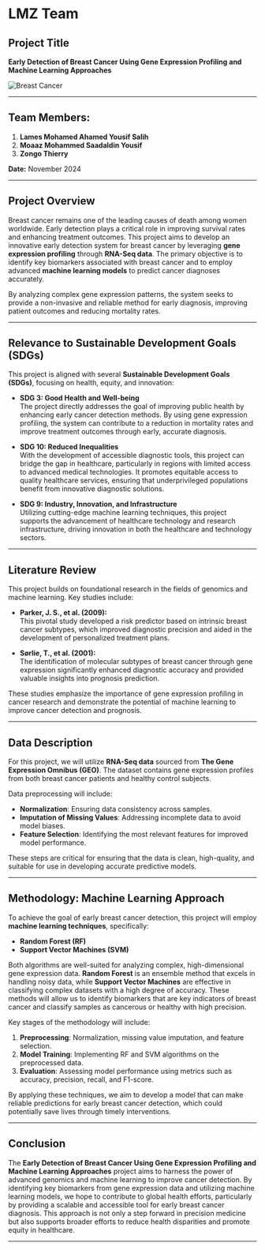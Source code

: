 # LMZ Team

## Project Title
**Early Detection of Breast Cancer Using Gene Expression Profiling and Machine Learning Approaches**

![Breast Cancer](https://github.com/oladams/FTL_ML4_GROUP1/blob/main/Breast_Cancer.jpeg?raw=true)

---

## Team Members:
1. **Lames Mohamed Ahamed Yousif Salih**  
2. **Moaaz Mohammed Saadaldin Yousif**  
3. **Zongo Thierry**

**Date:** November 2024

---

## Project Overview

Breast cancer remains one of the leading causes of death among women worldwide. Early detection plays a critical role in improving survival rates and enhancing treatment outcomes. This project aims to develop an innovative early detection system for breast cancer by leveraging **gene expression profiling** through **RNA-Seq data**. The primary objective is to identify key biomarkers associated with breast cancer and to employ advanced **machine learning models** to predict cancer diagnoses accurately.

By analyzing complex gene expression patterns, the system seeks to provide a non-invasive and reliable method for early diagnosis, improving patient outcomes and reducing mortality rates.



---

## Relevance to Sustainable Development Goals (SDGs)

This project is aligned with several **Sustainable Development Goals (SDGs)**, focusing on health, equity, and innovation:

- **SDG 3: Good Health and Well-being**  
  The project directly addresses the goal of improving public health by enhancing early cancer detection methods. By using gene expression profiling, the system can contribute to a reduction in mortality rates and improve treatment outcomes through early, accurate diagnosis.

- **SDG 10: Reduced Inequalities**  
  With the development of accessible diagnostic tools, this project can bridge the gap in healthcare, particularly in regions with limited access to advanced medical technologies. It promotes equitable access to quality healthcare services, ensuring that underprivileged populations benefit from innovative diagnostic solutions.

- **SDG 9: Industry, Innovation, and Infrastructure**  
  Utilizing cutting-edge machine learning techniques, this project supports the advancement of healthcare technology and research infrastructure, driving innovation in both the healthcare and technology sectors.

---

## Literature Review

This project builds on foundational research in the fields of genomics and machine learning. Key studies include:

- **Parker, J. S., et al. (2009):**  
  This pivotal study developed a risk predictor based on intrinsic breast cancer subtypes, which improved diagnostic precision and aided in the development of personalized treatment plans.

- **Sørlie, T., et al. (2001):**  
  The identification of molecular subtypes of breast cancer through gene expression significantly enhanced diagnostic accuracy and provided valuable insights into prognosis prediction.

These studies emphasize the importance of gene expression profiling in cancer research and demonstrate the potential of machine learning to improve cancer detection and prognosis.

---

## Data Description

For this project, we will utilize **RNA-Seq data** sourced from **The Gene Expression Omnibus (GEO)**. The dataset contains gene expression profiles from both breast cancer patients and healthy control subjects. 

Data preprocessing will include:
- **Normalization**: Ensuring data consistency across samples.
- **Imputation of Missing Values**: Addressing incomplete data to avoid model biases.
- **Feature Selection**: Identifying the most relevant features for improved model performance.

These steps are critical for ensuring that the data is clean, high-quality, and suitable for use in developing accurate predictive models.

---

## Methodology: Machine Learning Approach

To achieve the goal of early breast cancer detection, this project will employ **machine learning techniques**, specifically:

- **Random Forest (RF)**  
- **Support Vector Machines (SVM)**  

Both algorithms are well-suited for analyzing complex, high-dimensional gene expression data. **Random Forest** is an ensemble method that excels in handling noisy data, while **Support Vector Machines** are effective in classifying complex datasets with a high degree of accuracy. These methods will allow us to identify biomarkers that are key indicators of breast cancer and classify samples as cancerous or healthy with high precision.

Key stages of the methodology will include:
1. **Preprocessing**: Normalization, missing value imputation, and feature selection.
2. **Model Training**: Implementing RF and SVM algorithms on the preprocessed data.
3. **Evaluation**: Assessing model performance using metrics such as accuracy, precision, recall, and F1-score.

By applying these techniques, we aim to develop a model that can make reliable predictions for early breast cancer detection, which could potentially save lives through timely interventions.

---

## Conclusion

The **Early Detection of Breast Cancer Using Gene Expression Profiling and Machine Learning Approaches** project aims to harness the power of advanced genomics and machine learning to improve cancer detection. By identifying key biomarkers from gene expression data and utilizing machine learning models, we hope to contribute to global health efforts, particularly by providing a scalable and accessible tool for early breast cancer diagnosis. This approach is not only a step forward in precision medicine but also supports broader efforts to reduce health disparities and promote equity in healthcare.

---
